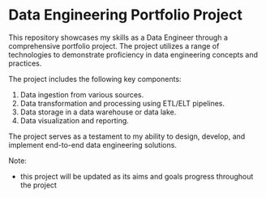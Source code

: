 # Data Engineering Portfolio Project
This repository showcases my skills as a Data Engineer through a comprehensive portfolio project. The project utilizes a range of technologies to demonstrate proficiency in data engineering concepts and practices.

The project includes the following key components:

1. Data ingestion from various sources.
2. Data transformation and processing using ETL/ELT pipelines.
3. Data storage in a data warehouse or data lake.
4. Data visualization and reporting.


The project serves as a testament to my ability to design, develop, and implement end-to-end data engineering solutions.

Note:
- this project will be updated as its aims and goals progress throughout the project